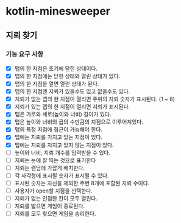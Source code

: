 # kotlin-minesweeper

## 지뢰 찾기

### 기능 요구 사항
- [x] 맵의 한 지점은 초기에 닫힌 상태이다.
- [x] 맵의 한 지점에는 닫힌 상태와 열린 상태가 있다.
- [x] 맵의 한 지점을 열면 열린 상태가 된다.
- [x] 맵의 한 지점엔 지뢰가 있을수도 있고 없을수도 있다.
- [x] 지뢰가 없는 맵의 한 지점이 열리면 주위의 지뢰 숫자가 표시된다. (1 ~ 8)
- [x] 지뢰가 있는 맵의 한 지점이 열리면 지뢰가 표시된다.
- [x] 맵은 가로와 세로(높이와 너비) 길이가 있다.
- [x] 맵은 높이와 너비의 곱의 수만큼의 지점으로 이루어져있다.
- [x] 맵의 특정 지점에 접근이 가능해야 한다.
- [x] 맵에는 지뢰를 가지고 있는 지점이 있다.
- [x] 맵에는 지뢰를 자지고 있지 않는 지점이 있다.
- [ ] 높이와 너비, 지뢰 개수를 입력받을 수 있다.
- [ ] 지뢰는 눈에 잘 띄는 것으로 표기한다
- [ ] 지뢰는 랜덤에 가깝게 배치한다.
- [ ] 각 사각형에 표시될 숫자가 표시될 수 있다.
- [ ] 표시된 숫자는 자신을 제외한 주변 8개에 포함된 지뢰 수이다.
- [ ] 사용자가 open할 지점을 선택한다.
- [ ] 지뢰가 없는 인접한 칸이 모두 열린다.
- [ ] 지뢰를 밟으면 게임이 종료된다.
- [ ] 지뢰를 모두 찾으면 게임을 승리한다.
